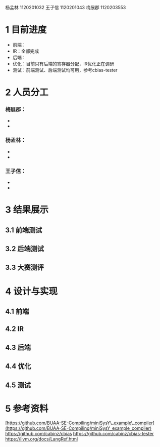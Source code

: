 杨孟林 1120201032
王子信 1120201043
梅展郡 1120203553

# 1 目前进度

- 前端：
- IR：全部完成
- 后端：
- 优化：目前只有后端的寄存器分配，IR优化正在调研
- 测试：前端测试、后端测试均可用，参考cbias-tester

# 2 人员分工

### 梅展郡：

-
-

### 杨孟林：

-
-

### 王子信：

-
-

# 3 结果展示

## 3.1 前端测试

## 3.2 后端测试

## 3.3 大赛测评

# 4 设计与实现

## 4.1 前端

## 4.2 IR

## 4.3 后端

## 4.4 优化

## 4.5 测试

# 5 参考资料

[https://github.com/BUAA-SE-Compiling/miniSysY\_example\_compiler](https://github.com/BUAA-SE-Compiling/miniSysY_example_compiler)
https://github.com/cabinz/cbias
https://github.com/cabinz/cbias-tester
https://llvm.org/docs/LangRef.html